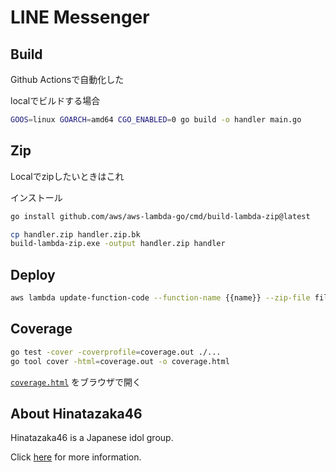 # LINE Messenger

## Build

Github Actionsで自動化した

localでビルドする場合

```bash
GOOS=linux GOARCH=amd64 CGO_ENABLED=0 go build -o handler main.go
```

## Zip

Localでzipしたいときはこれ

インストール

```bash
go install github.com/aws/aws-lambda-go/cmd/build-lambda-zip@latest
```

```bash
cp handler.zip handler.zip.bk
build-lambda-zip.exe -output handler.zip handler
```

## Deploy

```bash
aws lambda update-function-code --function-name {{name}} --zip-file fileb://handler.zip 
```

## Coverage

```bash
go test -cover -coverprofile=coverage.out ./...
go tool cover -html=coverage.out -o coverage.html
```

[`coverage.html`](./coverage.html) をブラウザで開く

## About Hinatazaka46

Hinatazaka46 is a Japanese idol group.

Click [here](https://www.hinatazaka46.com) for more information.